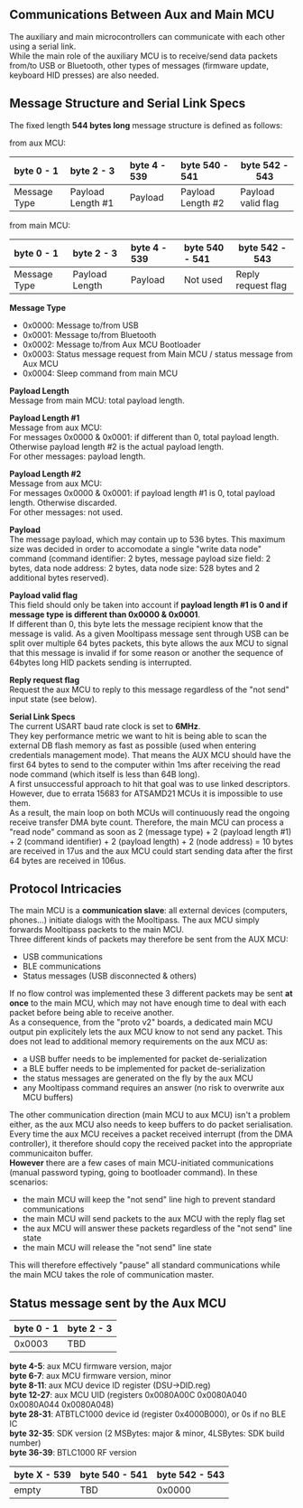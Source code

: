 ## [](#header-1) Communications Between Aux and Main MCU
The auxiliary and main microcontrollers can communicate with each other using a serial link.  
While the main role of the auxiliary MCU is to receive/send data packets from/to USB or Bluetooth, other types of messages (firmware update, keyboard HID presses) are also needed.  
  
## [](#header-2) Message Structure and Serial Link Specs 
The fixed length **544 bytes long** message structure is defined as follows:  

from aux MCU:   
  
| byte 0 - 1   | byte 2 - 3        | byte 4 - 539  | byte 540 - 541    | byte 542 - 543      |
|:-------------|:------------------|:--------------|:------------------|---------------------|
| Message Type | Payload Length #1 | Payload       | Payload Length #2 | Payload valid flag  |

from main MCU:  
    
| byte 0 - 1   | byte 2 - 3        | byte 4 - 539  | byte 540 - 541     | byte 542 - 543      |
|:-------------|:------------------|:--------------|:-------------------|---------------------|
| Message Type | Payload Length    | Payload       | Not used           | Reply request flag  |
  
**Message Type**  
- 0x0000: Message to/from USB  
- 0x0001: Message to/from Bluetooth  
- 0x0002: Message to/from Aux MCU Bootloader 
- 0x0003: Status message request from Main MCU / status message from Aux MCU  
- 0x0004: Sleep command from main MCU  
  
**Payload Length**  
Message from main MCU: total payload length.  

**Payload Length #1**  
Message from aux MCU:  
For messages 0x0000 & 0x0001: if different than 0, total payload length. Otherwise payload length #2 is the actual payload length.  
For other messages: payload length.  
  
**Payload Length #2**  
Message from aux MCU:  
For messages 0x0000 & 0x0001: if payload length #1 is 0, total payload length. Otherwise discarded.  
For other messages: not used.  
  
**Payload**   
The message payload, which may contain up to 536 bytes. This maximum size was decided in order to accomodate a single "write data node" command (command identifier: 2 bytes, message payload size field: 2 bytes, data node address: 2 bytes, data node size: 528 bytes and 2 additional bytes reserved).
  
**Payload valid flag**  
This field should only be taken into account if **payload length #1 is 0 and if message type is different than 0x0000 & 0x0001**.  
If different than 0, this byte lets the message recipient know that the message is valid. As a given Mooltipass message sent through USB can be split over multiple 64 bytes packets, this byte allows the aux MCU to signal that this message is invalid if for some reason or another the sequence of 64bytes long HID packets sending is interrupted.

**Reply request flag**  
Request the aux MCU to reply to this message regardless of the "not send" input state (see below).   
  
**Serial Link Specs**  
The current USART baud rate clock is set to **6MHz**.  
They key performance metric we want to hit is being able to scan the external DB flash memory as fast as possible (used when entering credentials management mode). That means the AUX MCU should have the first 64 bytes to send to the computer within 1ms after receiving the read node command (which itself is less than 64B long).  
A first unsuccessful approach to hit that goal was to use linked descriptors. However, due to errata 15683 for ATSAMD21 MCUs it is impossible to use them.  
As a result, the main loop on both MCUs will continuously read the ongoing receive transfer DMA byte count. Therefore, the main MCU can process a "read node" command as soon as 2 (message type) + 2 (payload length #1) + 2 (command identifier) + 2 (payload length) + 2 (node address) = 10 bytes are received in 17us and the aux MCU could start sending data after the first 64 bytes are received in 106us.   
  
## [](#header-2) Protocol Intricacies
The main MCU is a **communication slave**: all external devices (computers, phones...) initiate dialogs with the Mooltipass. The aux MCU simply forwards Mooltipass packets to the main MCU.  
Three different kinds of packets may therefore be sent from the AUX MCU:  
- USB communications  
- BLE communications  
- Status messages (USB disconnected & others)  

If no flow control was implemented these 3 different packets may be sent **at once** to the main MCU, which may not have enough time to deal with each packet before being able to receive another.  
As a consequence, from the "proto v2" boards, a dedicated main MCU output pin explicitely lets the aux MCU know to not send any packet. This does not lead to additional memory requirements on the aux MCU as:   
- a USB buffer needs to be implemented for packet de-serialization  
- a BLE buffer needs to be implemented for packet de-serialization  
- the status messages are generated on the fly by the aux MCU  
- any Mooltipass command requires an answer (no risk to overwrite aux MCU buffers)  

The other communication direction (main MCU to aux MCU) isn't a problem either, as the aux MCU also needs to keep buffers to do packet serialisation. Every time the aux MCU receives a packet received interrupt (from the DMA controller), it therefore should copy the received packet into the appropriate communicaiton buffer.  
**However** there are a few cases of main MCU-initiated communications (manual password typing, going to bootloader command). In these scenarios:  
- the main MCU will keep the "not send" line high to prevent standard communications  
- the main MCU will send packets to the aux MCU with the reply flag set  
- the aux MCU will answer these packets regardless of the "not send" line state  
- the main MCU will release the "not send" line state  

This will therefore effectively "pause" all standard communications while the main MCU takes the role of communication master.
  
  
## [](#header-2) Status message sent by the Aux MCU 
  
| byte 0 - 1 | byte 2 - 3 |
|:-----------|:-----------|
| 0x0003     | TBD        |

**byte 4-5**: aux MCU firmware version, major  
**byte 6-7**: aux MCU firmware version, minor  
**byte 8-11**: aux MCU device ID register (DSU->DID.reg)  
**byte 12-27**: aux MCU UID (registers 0x0080A00C 0x0080A040 0x0080A044 0x0080A048)  
**byte 28-31**: ATBTLC1000 device id (register 0x4000B000), or 0s if no BLE IC   
**byte 32-35**: SDK version (2 MSBytes: major & minor, 4LSBytes: SDK build number)  
**byte 36-39**: BTLC1000 RF version  

| byte X - 539 | byte 540 - 541 | byte 542 - 543 |
|:-------------|:---------------|----------------|
| empty        | TBD            | 0x0000         |
